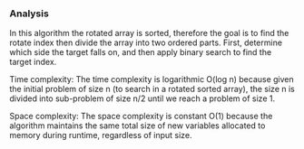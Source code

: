 ### Analysis

In this algorithm the rotated array is sorted, therefore the goal is to find the rotate index then divide the array into two ordered parts. First, determine which side the target falls on, and then apply binary search to find the target index.

Time complexity: The time complexity is logarithmic O(log n) because given the initial problem of size n (to search in a rotated sorted array), the size n is divided into sub-problem of size n/2 until we reach a problem of size 1.

Space complexity: The space complexity is constant O(1) because the algorithm maintains the same total size of new variables allocated to memory during runtime, regardless of input size.